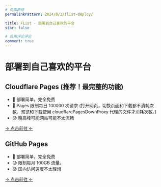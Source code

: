 ```yaml
---
# 页面路径
permalinkPattern: 2024/8/3/flist-deploy/

title: FList - 部署到自己喜欢的平台
star: false

# 启用评论评论
comment: true
---
```


# 部署到自己喜欢的平台

## Cloudflare Pages (推荐！最完整的功能)
- 🎉 部署简单，完全免费
- 🎉 Pages 限制每日 100000 次请求 (打开网页，切换页面和下载都不消耗次数，预览和下载使用 cloudflarePagesDownProxy 代理的文件才消耗次数。)
- 😞 晚高峰可能网站可能不太流畅

[-> 点击前往 <-](./6-部署/1-Cloudflare-Pages.md)

## GitHub Pages
- 🎉 部署简单，完全免费
- 😞 限制每月 100GB 流量。
- 😞 国内访问速度不太理想

[-> 点击前往 <-](./6-部署/2-GitHub-Pages.md)